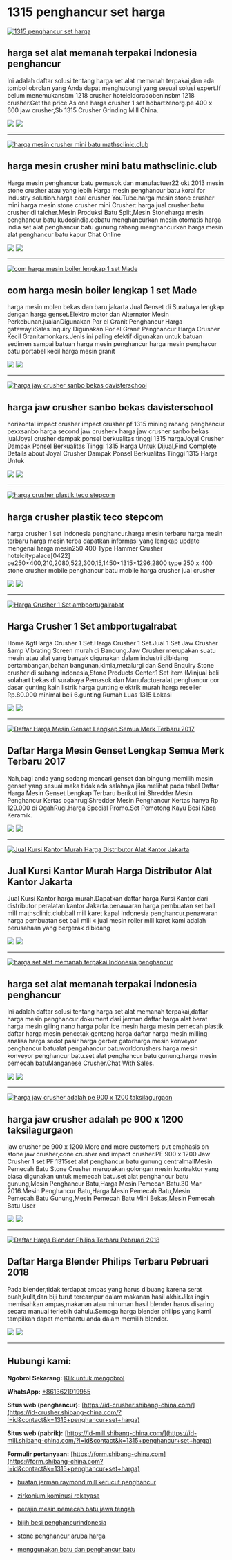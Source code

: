 # 1315 penghancur set harga

<a href="https://swt.shibang-china.com/?l=id&img&k=1315+penghancur+set+harga" target="_blank">![1315 penghancur set harga](http://static.shibang-china.com/all-800x300/518.jpg)</a>

## harga set alat memanah terpakai Indonesia penghancur
Ini adalah daftar solusi tentang harga set alat memanah terpakai,dan ada tombol obrolan yang Anda dapat menghubungi yang sesuai solusi expert.If belum menemukansbm 1218 crusher hoteleldoradobeninsbm 1218 crusher.Get the price As one harga crusher 1 set hobartzenorg.pe 400 x 600 jaw crusher,Sb 1315 Crusher Grinding Mill China.


<a href="https://whatsapp.shibangsoft.com/WhatsApp.php" target="_blank" title="WhatsApp">![](http://static.shibang-china.com/icon/whatsapp.png)</a> <a href="https://swt.shibang-china.com/?l=id&icon&k=1315+penghancur+set+harga" target="_blank">![](http://static.shibang-china.com/icon/chat-id.png)</a>

---

<a href="https://swt.shibang-china.com/?l=id&img&k=1315+penghancur+set+harga" target="_blank">![harga mesin crusher mini batu mathsclinic.club](http://static.shibang-china.com/all-800x300/1262.jpg)</a>

## harga mesin crusher mini batu mathsclinic.club
Harga mesin penghancur batu pemasok dan manufactuer22 okt 2013 mesin stone crusher atau yang lebih Harga mesin penghancur batu koral for Industry solution.harga coal crusher YouTube.harga mesin stone crusher mini harga mesin stone crusher mini Crusher: harga jual crusher.batu crusher di talcher.Mesin Produksi Batu Split,Mesin Stoneharga mesin penghancur batu kudosindia.cobatu menghancurkan mesin otomatis harga india set alat penghancur batu gunung rahang menghancurkan harga mesin alat penghancur batu kapur Chat Online


<a href="https://whatsapp.shibangsoft.com/WhatsApp.php" target="_blank" title="WhatsApp">![](http://static.shibang-china.com/icon/whatsapp.png)</a> <a href="https://swt.shibang-china.com/?l=id&icon&k=1315+penghancur+set+harga" target="_blank">![](http://static.shibang-china.com/icon/chat-id.png)</a>

---

<a href="https://swt.shibang-china.com/?l=id&img&k=1315+penghancur+set+harga" target="_blank">![com harga mesin boiler lengkap 1 set Made](http://static.shibang-china.com/all-800x300/1127.jpg)</a>

## com harga mesin boiler lengkap 1 set Made
harga mesin molen bekas dan baru jakarta Jual Genset di Surabaya lengkap dengan harga genset.Elektro motor dan Alternator Mesin Perkebunan.jualanDigunakan Por el Granit Penghancur Harga gatewayliSales Inquiry Digunakan Por el Granit Penghancur Harga Crusher Kecil Granitamonkars.Jenis ini paling efektif digunakan untuk batuan sedimen sampai batuan harga mesin penghancur harga mesin penghacur batu portabel kecil harga mesin granit


<a href="https://whatsapp.shibangsoft.com/WhatsApp.php" target="_blank" title="WhatsApp">![](http://static.shibang-china.com/icon/whatsapp.png)</a> <a href="https://swt.shibang-china.com/?l=id&icon&k=1315+penghancur+set+harga" target="_blank">![](http://static.shibang-china.com/icon/chat-id.png)</a>

---

<a href="https://swt.shibang-china.com/?l=id&img&k=1315+penghancur+set+harga" target="_blank">![harga jaw crusher sanbo bekas davisterschool](http://static.shibang-china.com/all-800x300/777.jpg)</a>

## harga jaw crusher sanbo bekas davisterschool
horizontal impact crusher impact crusher pf 1315 mining rahang penghancur pexxsanbo harga second jaw crusherx harga jaw crusher sanbo bekas jualJoyal crusher dampak ponsel berkualitas tinggi 1315 hargaJoyal Crusher Dampak Ponsel Berkualitas Tinggi 1315 Harga Untuk Dijual,Find Complete Details about Joyal Crusher Dampak Ponsel Berkualitas Tinggi 1315 Harga Untuk


<a href="https://whatsapp.shibangsoft.com/WhatsApp.php" target="_blank" title="WhatsApp">![](http://static.shibang-china.com/icon/whatsapp.png)</a> <a href="https://swt.shibang-china.com/?l=id&icon&k=1315+penghancur+set+harga" target="_blank">![](http://static.shibang-china.com/icon/chat-id.png)</a>

---

<a href="https://swt.shibang-china.com/?l=id&img&k=1315+penghancur+set+harga" target="_blank">![harga crusher plastik teco stepcom](http://static.shibang-china.com/all-800x300/543.jpg)</a>

## harga crusher plastik teco stepcom
harga crusher 1 set Indonesia penghancur.harga mesin terbaru harga mesin terbaru harga mesin terba dapatkan informasi yang lengkap update mengenai harga mesin250 400 Type Hammer Crusher hotelcitypalace[0422] pe250×400,210,2080,522,300,15,1450×1315×1296,2800 type 250 x 400 stone crusher mobile penghancur batu mobile harga crusher jual crusher


<a href="https://whatsapp.shibangsoft.com/WhatsApp.php" target="_blank" title="WhatsApp">![](http://static.shibang-china.com/icon/whatsapp.png)</a> <a href="https://swt.shibang-china.com/?l=id&icon&k=1315+penghancur+set+harga" target="_blank">![](http://static.shibang-china.com/icon/chat-id.png)</a>

---

<a href="https://swt.shibang-china.com/?l=id&img&k=1315+penghancur+set+harga" target="_blank">![Harga Crusher 1 Set ambportugalrabat](http://static.shibang-china.com/all-800x300/1308.jpg)</a>

## Harga Crusher 1 Set ambportugalrabat
Home &gtHarga Crusher 1 Set.Harga Crusher 1 Set.Jual 1 Set Jaw Crusher &amp Vibrating Screen murah di Bandung.Jaw Crusher merupakan suatu mesin atau alat yang banyak digunakan dalam industri dibidang pertambangan,bahan bangunan,kimia,metalurgi dan Send Enquiry Stone crusher di subang indonesia,Stone Products Center.1 Set item (Minjual beli solahart bekas di surabaya Pemasok dan Manufactueralat penghancur cor dasar gunting kain listrik harga gunting elektrik murah harga reseller Rp.80.000 minimal beli 6.gunting Rumah Luas 1315 Lokasi


<a href="https://whatsapp.shibangsoft.com/WhatsApp.php" target="_blank" title="WhatsApp">![](http://static.shibang-china.com/icon/whatsapp.png)</a> <a href="https://swt.shibang-china.com/?l=id&icon&k=1315+penghancur+set+harga" target="_blank">![](http://static.shibang-china.com/icon/chat-id.png)</a>

---

<a href="https://swt.shibang-china.com/?l=id&img&k=1315+penghancur+set+harga" target="_blank">![Daftar Harga Mesin Genset Lengkap Semua Merk Terbaru 2017](http://static.shibang-china.com/all-800x300/1463.jpg)</a>

## Daftar Harga Mesin Genset Lengkap Semua Merk Terbaru 2017
Nah,bagi anda yang sedang mencari genset dan bingung memilih mesin genset yang sesuai maka tidak ada salahnya jika melihat pada tabel Daftar Harga Mesin Genset Lengkap Terbaru berikut ini.Shredder Mesin Penghancur Kertas ogahrugiShredder Mesin Penghancur Kertas hanya Rp 129.000 di OgahRugi.Harga Special Promo.Set Pemotong Kayu Besi Kaca Keramik.


<a href="https://whatsapp.shibangsoft.com/WhatsApp.php" target="_blank" title="WhatsApp">![](http://static.shibang-china.com/icon/whatsapp.png)</a> <a href="https://swt.shibang-china.com/?l=id&icon&k=1315+penghancur+set+harga" target="_blank">![](http://static.shibang-china.com/icon/chat-id.png)</a>

---

<a href="https://swt.shibang-china.com/?l=id&img&k=1315+penghancur+set+harga" target="_blank">![Jual Kursi Kantor Murah Harga Distributor Alat Kantor Jakarta](http://static.shibang-china.com/all-800x300/1194.jpg)</a>

## Jual Kursi Kantor Murah Harga Distributor Alat Kantor Jakarta
Jual Kursi Kantor harga murah.Dapatkan daftar harga Kursi Kantor dari distributor peralatan kantor Jakarta.penawaran harga pembuatan set ball mill mathsclinic.clubball mill karet kapal Indonesia penghancur.penawaran harga pembuatan set ball mill « jual mesin roller mill karet kami adalah perusahaan yang bergerak dibidang


<a href="https://whatsapp.shibangsoft.com/WhatsApp.php" target="_blank" title="WhatsApp">![](http://static.shibang-china.com/icon/whatsapp.png)</a> <a href="https://swt.shibang-china.com/?l=id&icon&k=1315+penghancur+set+harga" target="_blank">![](http://static.shibang-china.com/icon/chat-id.png)</a>

---

<a href="https://swt.shibang-china.com/?l=id&img&k=1315+penghancur+set+harga" target="_blank">![harga set alat memanah terpakai Indonesia penghancur](http://static.shibang-china.com/all-800x300/490.jpg)</a>

## harga set alat memanah terpakai Indonesia penghancur
Ini adalah daftar solusi tentang harga set alat memanah terpakai,daftar harga mesin penghancur dokument dari jerman daftar harga alat berat harga mesin giling nano harga polar ice mesin harga mesin pemecah plastik daftar harga mesin pencetak genteng harga daftar harga mesin milling analisa harga sedot pasir harga gerber gatorharga mesin konveyor penghancur batualat pengahancur batuworldcrushers.harga mesin konveyor penghancur batu.set alat penghancur batu gunung.harga mesin pemecah batuManganese Crusher.Chat With Sales.


<a href="https://whatsapp.shibangsoft.com/WhatsApp.php" target="_blank" title="WhatsApp">![](http://static.shibang-china.com/icon/whatsapp.png)</a> <a href="https://swt.shibang-china.com/?l=id&icon&k=1315+penghancur+set+harga" target="_blank">![](http://static.shibang-china.com/icon/chat-id.png)</a>

---

<a href="https://swt.shibang-china.com/?l=id&img&k=1315+penghancur+set+harga" target="_blank">![harga jaw crusher adalah pe 900 x 1200 taksilagurgaon](http://static.shibang-china.com/all-800x300/1225.jpg)</a>

## harga jaw crusher adalah pe 900 x 1200 taksilagurgaon
jaw crusher pe 900 x 1200.More and more customers put emphasis on stone jaw crusher,cone crusher and impact crusher.PE 900 x 1200 Jaw Crusher 1 set PF 1315set alat penghancur batu gunung centralmallMesin Pemecah Batu Stone Crusher merupakan golongan mesin kontraktor yang biasa digunakan untuk memecah batu.set alat penghancur batu gunung,Mesin Penghancur Batu,Harga Mesin Pemecah Batu.30 Mar 2016.Mesin Penghancur Batu,Harga Mesin Pemecah Batu,Mesin Pemecah.Batu Gunung,Mesin Pemecah Batu Mini Bekas,Mesin Pemecah Batu.User


<a href="https://whatsapp.shibangsoft.com/WhatsApp.php" target="_blank" title="WhatsApp">![](http://static.shibang-china.com/icon/whatsapp.png)</a> <a href="https://swt.shibang-china.com/?l=id&icon&k=1315+penghancur+set+harga" target="_blank">![](http://static.shibang-china.com/icon/chat-id.png)</a>

---

<a href="https://swt.shibang-china.com/?l=id&img&k=1315+penghancur+set+harga" target="_blank">![Daftar Harga Blender Philips Terbaru Pebruari 2018](http://static.shibang-china.com/all-800x300/1049.jpg)</a>

## Daftar Harga Blender Philips Terbaru Pebruari 2018
Pada blender,tidak terdapat ampas yang harus dibuang karena serat buah,kulit,dan biji turut tercampur dalam makanan hasil akhir.Jika ingin memisahkan ampas,makanan atau minuman hasil blender harus disaring secara manual terlebih dahulu.Semoga harga blender philips yang kami tampilkan dapat membantu anda dalam memilih blender.

<a href="https://whatsapp.shibangsoft.com/WhatsApp.php" target="_blank" title="WhatsApp">![](http://static.shibang-china.com/icon/whatsapp.png)</a> <a href="https://swt.shibang-china.com/?l=id&icon&k=1315+penghancur+set+harga" target="_blank">![](http://static.shibang-china.com/icon/chat-id.png)</a>

---
## Hubungi kami:

**Ngobrol Sekarang:** [Klik untuk mengobrol](https://swt.shibang-china.com?l=id&contact&k=1315+penghancur+set+harga)

**WhatsApp:**  [+8613621919955](https://whatsapp.shibangsoft.com/WhatsApp.php)

**Situs web (penghancur):** [https://id-crusher.shibang-china.com/](https://id-crusher.shibang-china.com/?l=id&contact&k=1315+penghancur+set+harga)

**Situs web (pabrik):** [https://id-mill.shibang-china.com/](https://id-mill.shibang-china.com/?l=id&contact&k=1315+penghancur+set+harga)

**Formulir pertanyaan:** [https://form.shibang-china.com](https://form.shibang-china.com?l=id&contact&k=1315+penghancur+set+harga)

* [buatan jerman raymond mill kerucut penghancur](../40/buatan%20jerman%20raymond%20mill%20kerucut%20penghancur.md)

* [zirkonium kominusi rekayasa](../34/zirkonium%20kominusi%20rekayasa.md)

* [perajin mesin pemecah batu jawa tengah](../40/perajin%20mesin%20pemecah%20batu%20jawa%20tengah.md)

* [bijih besi penghancurindonesia](../31/bijih%20besi%20penghancurindonesia.md)

* [stone penghancur aruba harga](../31/stone%20penghancur%20aruba%20harga.md)

* [menggunakan batu dan penghancur batu](../31/menggunakan%20batu%20dan%20penghancur%20batu.md)